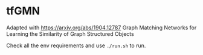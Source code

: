 # tfGMN


Adapted with https://arxiv.org/abs/1904.12787 Graph Matching Networks for Learning the Similarity of Graph Structured Objects


Check all the env requirements and use `./run.sh` to run.
